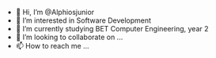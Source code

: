 - 👋 Hi, I’m @Alphiosjunior
- 👀 I’m interested in Software Development 
- 🌱 I’m currently studying BET Computer Engineering, year 2
- 💞️ I’m looking to collaborate on ...
- 📫 How to reach me ...

<!---
Alphiosjunior/Alphiosjunior is a ✨ special ✨ repository because its `README.md` (this file) appears on your GitHub profile.
You can click the Preview link to take a look at your changes.
--->
